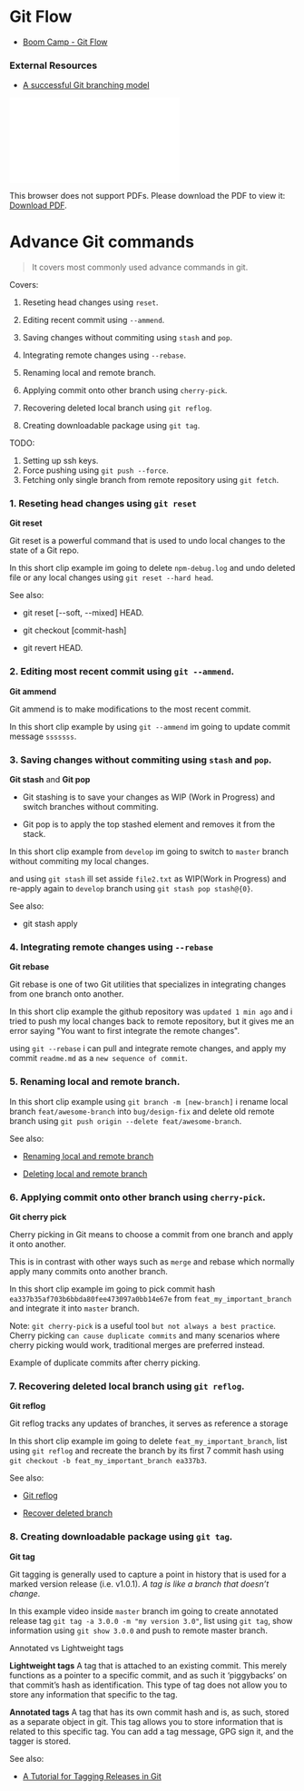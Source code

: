 # Git Flow

- [Boom Camp - Git Flow](https://github.com/boomcamp/git-flow)


### External Resources

- [A successful Git branching model](https://nvie.com/posts/a-successful-git-branching-model/)

<object data="presentations/Git Branch Modeling.pdf" type="application/pdf" width="700px" height="700px">
    <embed src="presentations/Git Branch Modeling.pdf">
        <p>This browser does not support PDFs. Please download the PDF to view it: <a href="presentations/Git Branch Modeling.pdf">Download PDF</a>.</p>
    </embed>
</object>




# Advance Git commands

> It covers most commonly used advance commands in git. 

Covers:

1. Reseting head changes using `reset`.

2. Editing recent commit using `--ammend`.

3. Saving changes without commiting using `stash` and `pop`.

4. Integrating remote changes using `--rebase`.

5. Renaming local and remote branch.

6. Applying commit onto other branch using `cherry-pick`.

7. Recovering deleted local branch using `git reflog`.

8. Creating downloadable package using `git tag`.


TODO:

1. Setting up ssh keys.
2. Force pushing using `git push --force`.
3. Fetching only single branch from remote repository using `git fetch`.


### 1. Reseting head changes using `git reset`

**Git reset**

Git reset is a powerful command that is used to undo local changes to the state of a Git repo.

In this short clip example im going to delete `npm-debug.log` and undo deleted file or any local changes using `git reset --hard head`.

<Short video clip>

See also:

- git reset [--soft, --mixed] HEAD.

- git checkout [commit-hash] 

- git revert HEAD.


### 2. Editing most recent commit using `git --ammend`.

**Git ammend**

Git ammend is to make modifications to the most recent commit.

In this short clip example by using `git --ammend` im going to update commit message `sssssss`.

<Short video clip>


### 3. Saving changes without commiting using `stash` and `pop`.

**Git stash** and **Git pop**

- Git stashing is to save your changes as WIP (Work in Progress) and switch branches without commiting.

- Git pop is to apply the top stashed element and removes it from the stack.

In this short clip example from `develop` im going to switch to `master` branch without commiting my local changes. 

and using `git stash` ill set asside `file2.txt` as WIP(Work in Progress) and re-apply again to `develop` branch using `git stash pop stash@{0}`.

<Short video clip>

See also:

- git stash apply


### 4. Integrating remote changes using `--rebase`

**Git rebase**

Git rebase is one of two Git utilities that specializes in integrating changes from one branch onto another.

In this short clip example the github repository was `updated 1 min ago` and i tried to push my local changes back to remote repository, but it gives me an error saying "You want to first integrate the remote changes".

using `git --rebase` i can pull and integrate remote changes, and apply my commit `readme.md` as a `new sequence of commit`.

<Short video clip>


### 5. Renaming local and remote branch.

In this short clip example using `git branch -m [new-branch]` i rename local branch `feat/awesome-branch` into `bug/design-fix` and delete old remote branch using `git push origin --delete feat/awesome-branch`.

<Short video clip>


See also:

- [Renaming local and remote branch](https://multiplestates.wordpress.com/2015/02/05/rename-a-local-and-remote-branch-in-git/)

- [Deleting local and remote branch](https://koukia.ca/delete-a-local-and-a-remote-git-branch-61df0b10d323)


### 6. Applying commit onto other branch using `cherry-pick`.

**Git cherry pick**

Cherry picking in Git means to choose a commit from one branch and apply it onto another.

This is in contrast with other ways such as `merge` and rebase which normally apply many commits onto another branch.


In this short clip example im going to pick commit hash `ea337b35af703b6bbda80fee473097a0bb14e67e` from `feat_my_important_branch` and integrate it into `master` branch.

<Short video clip>

Note: `git cherry-pick` is a useful tool `but not always a best practice`. Cherry picking `can cause duplicate commits` and many scenarios where cherry picking would work, traditional merges are preferred instead.


Example of duplicate commits after cherry picking.

<Short video clip>


### 7. Recovering deleted local branch using `git reflog`.

**Git reflog**

Git reflog tracks any updates of branches, it serves as reference a storage

In this short clip example im going to delete `feat_my_important_branch`, list using `git reflog` and recreate the branch by its first 7 commit hash using `git checkout -b feat_my_important_branch ea337b3`.

<Short video clip>

See also:

- [Git reflog](http://gitready.com/intermediate/2009/02/09/reflog-your-safety-net.html)

- [Recover deleted branch](https://gist.github.com/jbgo/1944238)


### 8. Creating downloadable package using `git tag`.

**Git tag**

Git tagging is generally used to capture a point in history that is used for a marked version release (i.e. v1.0.1). *A tag is like a branch that doesn’t change*.

In this example video inside `master` branch im going to create annotated release tag `git tag -a 3.0.0 -m "my version 3.0"`, list using `git tag`, show information using `git show 3.0.0` and push to remote master branch.

<Short video clip>

Annotated vs Lightweight tags

**Lightweight tags** A tag that is attached to an existing commit. This merely functions as a pointer to a specific commit, and as such it ‘piggybacks’ on that commit’s hash as identification. This type of tag does not allow you to store any information that specific to the tag.

**Annotated tags** A tag that has its own commit hash and is, as such, stored as a separate object in git. This tag allows you to store information that is related to this specific tag. You can add a tag message, GPG sign it, and the tagger is stored.

See also:

- [A Tutorial for Tagging Releases in Git](https://dev.to/neshaz/a-tutorial-for-tagging-releases-in-git-147e)


